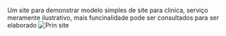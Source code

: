 Um site para demonstrar modelo simples de site para clinica, serviço meramente ilustrativo, mais funcinalidade pode ser consultados para ser elaborado
![Prin site](https://github.com/Joandson/Projeto-1/assets/106764921/e8d0777b-1e57-4e75-bb9e-a28c626fe4c5)
